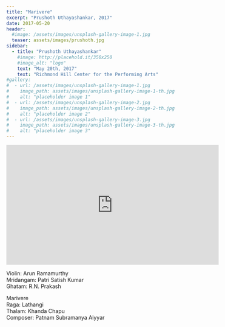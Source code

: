 ```yaml
---
title: "Marivere"
excerpt: "Prushoth Uthayashankar, 2017"
date: 2017-05-20
header:
  #image: /assets/images/unsplash-gallery-image-1.jpg
  teaser: assets/images/prushoth.jpg
sidebar:
  - title: "Prushoth Uthayashankar"
    #image: http://placehold.it/350x250
    #image_alt: "logo"
    text: "May 20th, 2017"
    text: "Richmond Hill Center for the Performing Arts"
#gallery:
#  - url: /assets/images/unsplash-gallery-image-1.jpg
#    image_path: assets/images/unsplash-gallery-image-1-th.jpg
#    alt: "placeholder image 1"
#  - url: /assets/images/unsplash-gallery-image-2.jpg
#    image_path: assets/images/unsplash-gallery-image-2-th.jpg
#    alt: "placeholder image 2"
#  - url: /assets/images/unsplash-gallery-image-3.jpg
#    image_path: assets/images/unsplash-gallery-image-3-th.jpg
#    alt: "placeholder image 3"
---
```

<iframe width="560" height="315" src="https://www.youtube.com/embed/Dmr3Xcl7M6Y?si=2J_rGaWqRk4F-6Tx&amp;start=850" title="YouTube video player" frameborder="0" allow="accelerometer; autoplay; clipboard-write; encrypted-media; gyroscope; picture-in-picture; web-share" referrerpolicy="strict-origin-when-cross-origin" allowfullscreen></iframe>

Violin: Arun Ramamurthy  
Mridangam: Patri Satish Kumar  
Ghatam: R.N. Prakash  


Marivere  
Raga: Lathangi  
Thalam: Khanda Chapu  
Composer: Patnam Subramanya Aiyyar  
